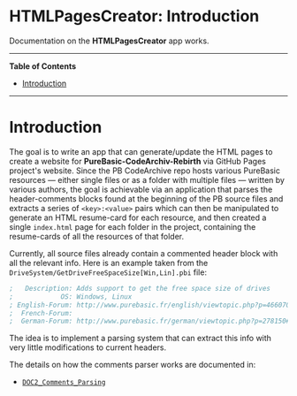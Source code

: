 # HTMLPagesCreator: Introduction

Documentation on the __HTMLPagesCreator__ app works.


-----

**Table of Contents**

<!-- MarkdownTOC autolink="true" bracket="round" autoanchor="false" lowercase="true" lowercase_only_ascii="true" uri_encoding="true" depth="3" -->

- [Introduction](#introduction)

<!-- /MarkdownTOC -->

-----


# Introduction

The goal is to write an app that can generate/update the HTML pages to create a website for __PureBasic-CodeArchiv-Rebirth__ via GitHub Pages project's website. Since the PB CodeArchive repo hosts various PureBasic resources — either single files or as a folder with multiple files — written by various authors, the goal is achievable via an application that parses the header-comments blocks found at the beginning of the PB source files and extracts a series of `<key>:<value>` pairs which can then be manipulated to generate an HTML resume-card for each resource, and then created a single `index.html` page for each folder in the project, containing the resume-cards of all the resources of that folder.

Currently, all source files already contain a commented header block with all the relevant info. Here is an example taken from the `DriveSystem/GetDriveFreeSpaceSize[Win,Lin].pbi` file:

```purebasic
;   Description: Adds support to get the free space size of drives
;            OS: Windows, Linux
; English-Forum: http://www.purebasic.fr/english/viewtopic.php?p=466070#p466070
;  French-Forum: 
;  German-Forum: http://www.purebasic.fr/german/viewtopic.php?p=278150#p278150
```

The idea is to implement a parsing system that can extract this info with very little modifications to current headers.

The details on how the comments parser works are documented in:

- [`DOC2_Comments_Parsing`](./DOC2_Comments_Parsing)
